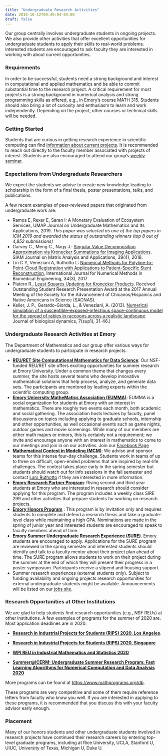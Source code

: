 ```yaml
---
title: "Undergraduate Research Activities"
date: 2018-10-12T09:49:04-04:00
draft: false
---
```



Our group centrally involves undergraduate students in ongoing projects. We also provide other activities that offer excellent opportunities for undergraduate students to apply their skills to real-world problems. Interested students are encouraged to ask faculty they are interested in working with about current opportunities. 

### Requirements

In order to be successful, students need a strong background and interest in computational and applied mathematics and be able to commit substantial time to the research project. A critical requirement for most projects is a strong background in numerical analysis and strong programming skills as offered, e.g., in Emory’s course MATH 315. Students should also bring a lot of curiosity and enthusiasm to learn and work independently. Depending on the project, other courses or technical skills will be needed. 

### Getting Started

Students that are curious in getting research experience in scientific computing can find [information about current projects](../research). It is recommended to reach out directly to the faculty member associated with projects of interest. Students are also encouraged to attend our group’s [weekly seminar](../schedule). 

### Expectations from Undergraduate Researchers
We expect the students we advise to create new knowledge leading to scholarship in the form of a final thesis, poster presentations, talks, and publications. 

A few recent examples of peer-reviewed papers that originated from undergraduate work are:

- Ramos E, Rexer E,  Saran I: A Monetary Evaluation of
Ecosystem Services, UMAP Journal on Undergraduate Mathematics and Its Applications, 2019. *This paper was selected as one of the top papers in ICM 2019 and awarded the status of  outstanding winners (top 8 out of 4,852 submissions)*
- Garvey C., Meng C., Nagy J.: [Singular Value Decomposition Approximation via Kronecker Summations for Imaging Applications](https://arxiv.org/abs/1803.11525). SIAM Journal on Matrix Analysis and Applications, 39(4), 2018.
- Lin C Y, Veneziani A, Ruthotto L: [Numerical Methods for Polyline-to-Point-Cloud Registration with Applications to Patient-Specific Stent Reconstruction](https://doi.org/10.1002/cnm.2934), International Journal for Numerical Methods in Biomedical Engineering, 34(3), 2017
- Platero R., [Least Squares Updating for Kronecker Products](http://pid.emory.edu/ark:/25593/s0gvp). Received Outstanding Student Research Presentation Award at the 2017 Annual Meeting of the Society for the Advancement of Chicanos/Hispanics and Native Americans in Science (SACNAS).
- Keller, J. P., Gerardo-Giorda, L., & Veneziani, A. (2013). [Numerical simulation of a susceptible–exposed–infectious space-continuous model for the spread of rabies in raccoons across a realistic landscape](https://dx.doi.org/10.1080%2F17513758.2012.742578). Journal of biological dynamics, 7(sup1), 31-46.)

### Undergraduate Research Activities at Emory

The Department of Mathematics and our group offer various ways for undergraduate students to participate in  research projects. 

- [**REU/RET Site Computational Mathematics for Data Science**](http://www.math.emory.edu/site/cmds-reuret/): Our NSF-funded REU/RET site offers exciting opportunities for summer research at Emory University. Under a common theme that changes every summer, the site hosts several teams who develop innovative mathematical solutions that help process, analyze, and generate data sets. The participants are mentored by leading experts within the scientific computing group.
- [**Emory University MatheMatics Association (EUMMA)**]((https://www.facebook.com/mathandcsemory)): EUMMA is a social organization for students at Emory with an interest in mathematics. There are roughly two events each month, both academic and social gathering. The association hosts lectures by faculty, panel discussions on topics including applying to graduate schools, internship and other opportunities, as well occasional events such as game nights, outdoor games and movie screenings. While many of our members are either math majors or minors, this is certainly not a requirement; we invite and encourage anyone with an interest in mathematics to come to our meetings and join in on our activities. Join our [Facebook Page](https://www.facebook.com/mathandcsemory)
- [**Mathematical Contest in Modeling (MCM)**](https://www.comap.com/undergraduate/contests/mcm/): We advise and sponsor teams for this intense four-day challenge. Students work in teams of up to three on difficult, open-ended problems that are inspired by real-life challenges. The contest takes place early in the spring semester but students should watch out for info sessions in the fall semester and contact [Lars Ruthotto](http://www.mathcs.emory.edu/~lruthot/) if they are interested in more information.
- [**Emory Research Partner Program**](http://college.emory.edu/undergraduate-research/opportunities/research-partners-program.html): Rising second and third year students at Emory who are interested in research should consider applying for this program. The program includes a weekly class SIRE 299 and other activities that prepare students for working on research projects.
- [**Emory Honors Program**](http://math.emory.edu/undergraduate/degrees/honors/) : This program is by invitation only and requires students to complete and defend a research thesis and take a graduate-level class while maintaining a high GPA. Nominations are made in the spring of junior year and interested students are encouraged to speak to faculty members ahead of time.
- [**Emory Summer Undergraduate Research Experience (SURE)**](http://college.emory.edu/undergraduate-research/). Emory students are encouraged to apply. Applications for the SURE program are reviewed in the spring semester and interested students should identify and talk to a faculty mentor about their project plan ahead of time. The SURE program allows students to work on their project during the summer at the end of which they will present their progress in a poster symposium. Participants receive a stipend and housing support. 
- Summer research experiences (external students only). Subject to funding availability and ongoing projects research opportunities for external undergraduate students might be available. Announcements will be listed on our [jobs site](../jobs).

### Research Opportunities at Other Institutions

We are glad to help students find research opportunities (e.g., NSF REUs) at other institutions. A few examples of programs for the summer of 2020 are. Most application deadlines are in 2020. 

- [**Research in Industrial Projects for Students (RIPS) 2020, Los Angeles**](http://www.ipam.ucla.edu/programs/student-research-programs/research-in-industrial-projects-for-students-rips-2020/). 

- [**Research in Industrial Projects for Students (RIPS) 2020, Singapore**](http://www.ipam.ucla.edu/programs/student-research-programs/research-in-industrial-projects-for-students-rips-2020-singapore/) 

- [**WPI REU in Industrial Mathematics and Statistics 2020**](https://www.mathprograms.org/db/programs/851)

- [**Summer@ICERM: Undergraduate Summer Research Program: Fast Learning Algorithms for Numerical Computation and Data Analysis 2020**](https://www.mathprograms.org/db/programs/861)

More programs can be found at https://www.mathprograms.org/db.

These programs are very competitive and some of them require reference letters from faculty who know you well. If you are interested in applying to these programs, it is recommended that you discuss this with your faculty advisor early enough.


### Placement

Many of our honors students and other undergraduate students involved in research projects have continued their research careers by entering top-level graduate programs, including at Rice University, UCLA, Stanford U, UIUC, University of Texas, Michigan U, Duke U.

